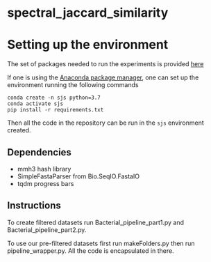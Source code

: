 # spectral_jaccard_similarity

# Setting up the environment 

The set of packages needed to run the experiments is provided [here](requirements.txt)

If one is using the [Anaconda package manager](https://www.anaconda.com/), one can set up the environment running the following commands

```
conda create -n sjs python=3.7
conda activate sjs
pip install -r requirements.txt
```

Then all the code in the repository can be run in the `sjs` environment created.


## Dependencies
- mmh3 hash library
- SimpleFastaParser from Bio.SeqIO.FastaIO
- tqdm progress bars

## Instructions
To create filtered datasets run Bacterial_pipeline_part1.py and Bacterial_pipeline_part2.py.

To use our pre-filtered datasets first run makeFolders.py then run pipeline_wrapper.py. All the code is encapsulated in there.
